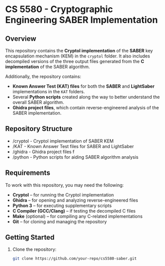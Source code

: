 # CS 5580 - Cryptographic Engineering SABER Implementation

## Overview

This repository contains the **Cryptol implementation** of the **SABER** key encapsulation mechanism (KEM) in the `cryptol` folder. It also includes decompiled versions of the three output files generated from the **C implementation** of the SABER algorithm.

Additionally, the repository contains:

- **Known Answer Test (KAT) files** for both the **SABER** and **LightSaber** implementations in the `KAT` folders.
- Several **Python scripts** created along the way to better understand the overall SABER algorithm.
- **Ghidra project files**, which contain reverse-engineered analysis of the SABER implementation.

## Repository Structure
- /cryptol - Cryptol implementation of SABER KEM 
- /KAT - Known Answer Test files for SABER and LightSaber 
- /ghidra - Ghidra project files f
- /python - Python scripts for aiding SABER algorithm analysis

## Requirements

To work with this repository, you may need the following:

- **Cryptol** – for running the Cryptol implementation
- **Ghidra** – for opening and analyzing reverse-engineered files
- **Python 3** – for executing supplementary scripts
- **C Compiler (GCC/Clang)** – if testing the decompiled C files
- **Make** (optional) – for compiling any C-related implementations
- **Git** – for cloning and managing the repository

## Getting Started

1. Clone the repository:
   ```sh
   git clone https://github.com/your-repo/cs5580-saber.git
